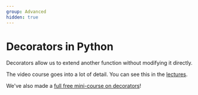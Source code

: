 ```yaml
---
group: Advanced
hidden: true
---
```

# Decorators in Python

Decorators allow us to extend another function without modifying it directly.

The video course goes into a lot of detail. You can see this in the [lectures](lectures/).

We've also made a [full free mini-course on decorators](https://blog.teclado.com/decorators-in-python/)!